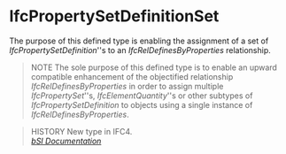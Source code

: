 IfcPropertySetDefinitionSet
===========================
The purpose of this defined type is enabling the assignment of a set of
_IfcPropertySetDefinition_''s to an _IfcRelDefinesByProperties_ relationship.  
  
> NOTE  The sole purpose of this defined type is to enable an upward
> compatible enhancement of the objectified relationship
> _IfcRelDefinesByProperties_ in order to assign multiple _IfcPropertySet_''s,
> _IfcElementQuantity_''s or other subtypes of _IfcPropertySetDefinition_ to
> objects using a single instance of _IfcRelDefinesByProperties_.  
  
> HISTORY  New type in IFC4.  
[ _bSI
Documentation_](https://standards.buildingsmart.org/IFC/DEV/IFC4_2/FINAL/HTML/schema/ifckernel/lexical/ifcpropertysetdefinitionset.htm)


